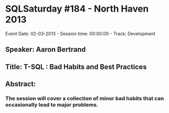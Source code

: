 # SQLSaturday #184 - North Haven 2013
Event Date: 02-03-2013 - Session time: 00:00:00 - Track: Development
## Speaker: Aaron Bertrand
## Title: T-SQL : Bad Habits and Best Practices
## Abstract:
### The session will cover a collection of minor bad habits that can occasionally lead to major problems.

